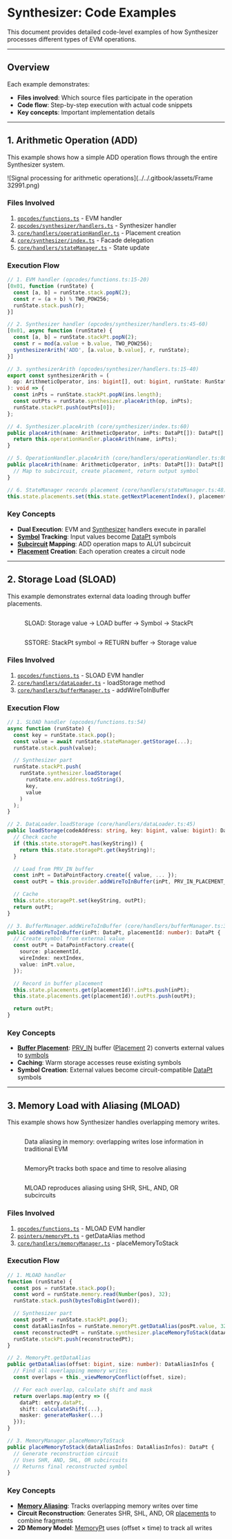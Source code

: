 # Synthesizer: Code Examples

This document provides detailed code-level examples of how Synthesizer processes different types of EVM operations.

---

## Overview

Each example demonstrates:

- **Files involved**: Which source files participate in the operation
- **Code flow**: Step-by-step execution with actual code snippets
- **Key concepts**: Important implementation details

---

## 1. Arithmetic Operation (ADD)

This example shows how a simple ADD operation flows through the entire Synthesizer system.

![Signal processing for arithmetic operations](../../.gitbook/assets/Frame 32991.png)

### Files Involved

1. [`opcodes/functions.ts`](https://github.com/tokamak-network/Tokamak-zk-EVM/blob/main/packages/frontend/synthesizer/src/opcodes/functions.ts#L28-L33) - EVM handler
2. [`opcodes/synthesizer/handlers.ts`](https://github.com/tokamak-network/Tokamak-zk-EVM/blob/main/packages/frontend/synthesizer/src/opcodes/synthesizer/handlers.ts#L17-L26) - Synthesizer handler
3. [`core/handlers/operationHandler.ts`](https://github.com/tokamak-network/Tokamak-zk-EVM/blob/main/packages/frontend/synthesizer/src/tokamak/core/handlers/operationHandler.ts) - Placement creation
4. [`core/synthesizer/index.ts`](https://github.com/tokamak-network/Tokamak-zk-EVM/blob/main/packages/frontend/synthesizer/src/tokamak/core/synthesizer/index.ts) - Facade delegation
5. [`core/handlers/stateManager.ts`](https://github.com/tokamak-network/Tokamak-zk-EVM/blob/main/packages/frontend/synthesizer/src/tokamak/core/handlers/stateManager.ts) - State update

### Execution Flow

```typescript
// 1. EVM handler (opcodes/functions.ts:15-20)
[0x01, function (runState) {
  const [a, b] = runState.stack.popN(2);
  const r = (a + b) % TWO_POW256;
  runState.stack.push(r);
}]

// 2. Synthesizer handler (opcodes/synthesizer/handlers.ts:45-60)
[0x01, async function (runState) {
  const [a, b] = runState.stackPt.popN(2);
  const r = mod(a.value + b.value, TWO_POW256);
  synthesizerArith('ADD', [a.value, b.value], r, runState);
}]

// 3. synthesizerArith (opcodes/synthesizer/handlers.ts:15-40)
export const synthesizerArith = (
  op: ArithmeticOperator, ins: bigint[], out: bigint, runState: RunState
): void => {
  const inPts = runState.stackPt.popN(ins.length);
  const outPts = runState.synthesizer.placeArith(op, inPts);
  runState.stackPt.push(outPts[0]);
};

// 4. Synthesizer.placeArith (core/synthesizer/index.ts:60)
public placeArith(name: ArithmeticOperator, inPts: DataPt[]): DataPt[] {
  return this.operationHandler.placeArith(name, inPts);
}

// 5. OperationHandler.placeArith (core/handlers/operationHandler.ts:80)
public placeArith(name: ArithmeticOperator, inPts: DataPt[]): DataPt[] {
  // Map to subcircuit, create placement, return output symbol
}

// 6. StateManager records placement (core/handlers/stateManager.ts:48)
this.state.placements.set(this.state.getNextPlacementIndex(), placement);
```

### Key Concepts

- **Dual Execution**: EVM and [Synthesizer](synthesizer-terminology.md#synthesizer) handlers execute in parallel
- **[Symbol](synthesizer-terminology.md#symbol-processing) Tracking**: Input values become [DataPt](synthesizer-terminology.md#datapt-data-point) symbols
- **[Subcircuit](synthesizer-terminology.md#subcircuit) Mapping**: ADD operation maps to ALU1 subcircuit
- **[Placement](synthesizer-terminology.md#placement) Creation**: Each operation creates a circuit node

---

## 2. Storage Load (SLOAD)

This example demonstrates external data loading through buffer placements.

<figure><img src="../../.gitbook/assets/Frame 32977 (2).png" alt=""><figcaption><p>SLOAD: Storage value → LOAD buffer → Symbol → StackPt</p></figcaption></figure>

<figure><img src="../../.gitbook/assets/Frame 32990 (1).png" alt=""><figcaption><p>SSTORE: StackPt symbol → RETURN buffer → Storage value</p></figcaption></figure>

### Files Involved

1. [`opcodes/functions.ts`](https://github.com/tokamak-network/Tokamak-zk-EVM/blob/main/packages/frontend/synthesizer/src/opcodes/functions.ts#L1414-L1438) - SLOAD EVM handler
2. [`core/handlers/dataLoader.ts`](https://github.com/tokamak-network/Tokamak-zk-EVM/blob/main/packages/frontend/synthesizer/src/tokamak/core/handlers/dataLoader.ts#L86-L118) - loadStorage method
3. [`core/handlers/bufferManager.ts`](https://github.com/tokamak-network/Tokamak-zk-EVM/blob/main/packages/frontend/synthesizer/src/tokamak/core/handlers/bufferManager.ts) - addWireToInBuffer

### Execution Flow

```typescript
// 1. SLOAD handler (opcodes/functions.ts:54)
async function (runState) {
  const key = runState.stack.pop();
  const value = await runState.stateManager.getStorage(...);
  runState.stack.push(value);

  // Synthesizer part
  runState.stackPt.push(
    runState.synthesizer.loadStorage(
      runState.env.address.toString(),
      key,
      value
    )
  );
}

// 2. DataLoader.loadStorage (core/handlers/dataLoader.ts:45)
public loadStorage(codeAddress: string, key: bigint, value: bigint): DataPt {
  // Check cache
  if (this.state.storagePt.has(keyString)) {
    return this.state.storagePt.get(keyString)!;
  }

  // Load from PRV_IN buffer
  const inPt = DataPointFactory.create({ value, ... });
  const outPt = this.provider.addWireToInBuffer(inPt, PRV_IN_PLACEMENT_INDEX);

  // Cache
  this.state.storagePt.set(keyString, outPt);
  return outPt;
}

// 3. BufferManager.addWireToInBuffer (core/handlers/bufferManager.ts:30)
public addWireToInBuffer(inPt: DataPt, placementId: number): DataPt {
  // Create symbol from external value
  const outPt = DataPointFactory.create({
    source: placementId,
    wireIndex: nextIndex,
    value: inPt.value,
  });

  // Record in buffer placement
  this.state.placements.get(placementId)!.inPts.push(inPt);
  this.state.placements.get(placementId)!.outPts.push(outPt);

  return outPt;
}
```

### Key Concepts

- **[Buffer Placement](synthesizer-terminology.md#buffer-placements)**: [PRV_IN](synthesizer-terminology.md#prv-in-and-prv-out) buffer ([Placement](synthesizer-terminology.md#placement) 2) converts external values to [symbols](synthesizer-terminology.md#symbol-processing)
- **Caching**: Warm storage accesses reuse existing symbols
- **Symbol Creation**: External values become circuit-compatible [DataPt](synthesizer-terminology.md#datapt-data-point) symbols

---

## 3. Memory Load with Aliasing (MLOAD)

This example shows how Synthesizer handles overlapping memory writes.

<figure><img src="../../.gitbook/assets/Frame 33129 (3).png" alt=""><figcaption><p>Data aliasing in memory: overlapping writes lose information in traditional EVM</p></figcaption></figure>

<figure><img src="../../.gitbook/assets/Frame 33130 (3).png" alt=""><figcaption><p>MemoryPt tracks both space and time to resolve aliasing</p></figcaption></figure>

<figure><img src="../../.gitbook/assets/Frame 10206 (2).png" alt=""><figcaption><p>MLOAD reproduces aliasing using SHR, SHL, AND, OR subcircuits</p></figcaption></figure>

### Files Involved

1. [`opcodes/functions.ts`](https://github.com/tokamak-network/Tokamak-zk-EVM/blob/main/packages/frontend/synthesizer/src/opcodes/functions.ts#L1277-L1286) - MLOAD EVM handler
2. [`pointers/memoryPt.ts`](https://github.com/tokamak-network/Tokamak-zk-EVM/blob/main/packages/frontend/synthesizer/src/tokamak/pointers/memoryPt.ts#L266-L284) - getDataAlias method
3. [`core/handlers/memoryManager.ts`](https://github.com/tokamak-network/Tokamak-zk-EVM/blob/main/packages/frontend/synthesizer/src/tokamak/core/handlers/memoryManager.ts) - placeMemoryToStack

### Execution Flow

```typescript
// 1. MLOAD handler
function (runState) {
  const pos = runState.stack.pop();
  const word = runState.memory.read(Number(pos), 32);
  runState.stack.push(bytesToBigInt(word));

  // Synthesizer part
  const posPt = runState.stackPt.pop();
  const dataAliasInfos = runState.memoryPt.getDataAlias(posPt.value, 32);
  const reconstructedPt = runState.synthesizer.placeMemoryToStack(dataAliasInfos);
  runState.stackPt.push(reconstructedPt);
}

// 2. MemoryPt.getDataAlias
public getDataAlias(offset: bigint, size: number): DataAliasInfos {
  // Find all overlapping memory writes
  const overlaps = this._viewMemoryConflict(offset, size);

  // For each overlap, calculate shift and mask
  return overlaps.map(entry => ({
    dataPt: entry.dataPt,
    shift: calculateShift(...),
    masker: generateMasker(...)
  }));
}

// 3. MemoryManager.placeMemoryToStack
public placeMemoryToStack(dataAliasInfos: DataAliasInfos): DataPt {
  // Generate reconstruction circuit
  // Uses SHR, AND, SHL, OR subcircuits
  // Returns final reconstructed symbol
}
```

### Key Concepts

- **[Memory Aliasing](synthesizer-terminology.md#data-aliasing)**: Tracks overlapping memory writes over time
- **Circuit Reconstruction**: Generates SHR, SHL, AND, OR [placements](synthesizer-terminology.md#placement) to combine fragments
- **2D Memory Model**: [MemoryPt](synthesizer-terminology.md#memorypt) uses (offset × time) to track all writes
